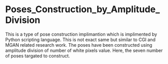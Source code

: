 # Poses_Construction_by_Amplitude_Division

This is a type of pose construction implimantion which is implimented by Python scripting language. This is not exact same but similar to CGI and MGAN related research work. 
The poses have been constructed using amplitude division of number of white pixels value. Here, the seven number of poses targated to construct.
